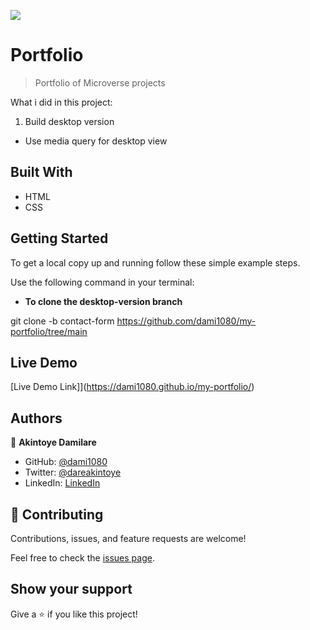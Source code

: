 ![](https://img.shields.io/badge/Microverse-blueviolet)

# Portfolio

> Portfolio of Microverse projects



What i did  in this project:

1. Build desktop version

* Use media query for desktop view


## Built With

- HTML
- CSS


## Getting Started

To get a local copy up and running follow these simple example steps.

Use the following command in your terminal:

* **To clone the desktop-version branch**

git clone -b contact-form https://github.com/dami1080/my-portfolio/tree/main

## Live Demo

[Live Demo Link]](https://dami1080.github.io/my-portfolio/)

## Authors

👤 **Akintoye Damilare**

- GitHub: [@dami1080](https://github.com/dami1080)
- Twitter: [@dareakintoye](https://twitter.com/DareAkintoye)
- LinkedIn: [LinkedIn](https://www.linkedin.com/in/damilare-akintoyee-7b2248174/)


## 🤝 Contributing

Contributions, issues, and feature requests are welcome!

Feel free to check the [issues page](https://github.com/dami1080/my-portfolio/issues).

## Show your support

Give a ⭐️ if you like this project!
